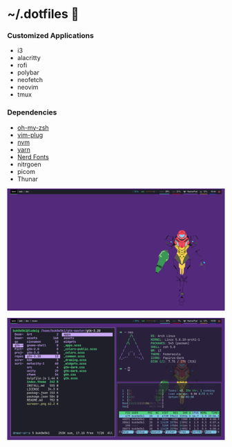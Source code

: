 # ~/.dotfiles 👾

### Customized Applications
* i3
* alacritty 
* rofi
* polybar
* neofetch
* neovim
* tmux

### Dependencies
* [oh-my-zsh]('https://ohmyz.sh/#install')
* [vim-plug]('https://github.com/junegunn/vim-plug')
* [nvm]('https://github.com/nvm-sh/nvm')
* [yarn]('https://classic.yarnpkg.com/en/')
* [Nerd Fonts]('https://github.com/ryanoasis/nerd-fonts')
* nitrgoen
* picom
* Thunar

![main](https://raw.githubusercontent.com/buk0w5k1/dotfiles/master/main.png) <br />

![rice](https://raw.githubusercontent.com/buk0w5k1/dotfiles/master/rice.png) <br />
